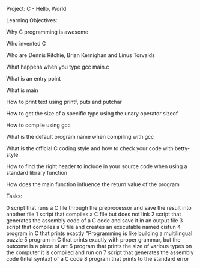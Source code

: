 Project: C - Hello, World


Learning Objectives:

Why C programming is awesome

Who invented C

Who are Dennis Ritchie, Brian Kernighan and Linus Torvalds

What happens when you type gcc main.c

What is an entry point

What is main

How to print text using printf, puts and putchar

How to get the size of a specific type using the unary operator sizeof

How to compile using gcc

What is the default program name when compiling with gcc

What is the official C coding style and how to check your code with betty-style

How to find the right header to include in your source code when using a standard library function

How does the main function influence the return value of the program


Tasks:

0 script that runs a C file through the preprocessor and save the result into another file
1 script that compiles a C file but does not link
2 script that generates the assembly code of a C code and save it in an output file
3 script that compiles a C file and creates an executable named cisfun
4 program in C that prints exactly "Programming is like building a multilingual puzzle
5 program in C that prints exactly with proper grammar, but the outcome is a piece of art
6 program that prints the size of various types on the computer it is compiled and run on
7 script that generates the assembly code (Intel syntax) of a C code
8 program that prints to the standard error